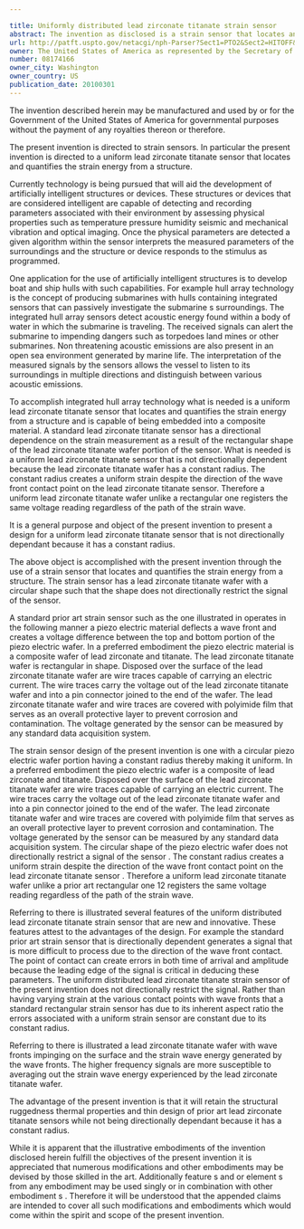 ```yaml
---

title: Uniformly distributed lead zirconate titanate strain sensor
abstract: The invention as disclosed is a strain sensor that locates and quantifies the strain energy from a structure. The strain sensor has a lead zirconate titanate wafer with a circular shape such that the shape does not directionally restrict the signal of the sensor.
url: http://patft.uspto.gov/netacgi/nph-Parser?Sect1=PTO2&Sect2=HITOFF&p=1&u=%2Fnetahtml%2FPTO%2Fsearch-adv.htm&r=1&f=G&l=50&d=PALL&S1=08174166&OS=08174166&RS=08174166
owner: The United States of America as represented by the Secretary of the Navy
number: 08174166
owner_city: Washington
owner_country: US
publication_date: 20100301
---
```

The invention described herein may be manufactured and used by or for the Government of the United States of America for governmental purposes without the payment of any royalties thereon or therefore.

The present invention is directed to strain sensors. In particular the present invention is directed to a uniform lead zirconate titanate sensor that locates and quantifies the strain energy from a structure.

Currently technology is being pursued that will aid the development of artificially intelligent structures or devices. These structures or devices that are considered intelligent are capable of detecting and recording parameters associated with their environment by assessing physical properties such as temperature pressure humidity seismic and mechanical vibration and optical imaging. Once the physical parameters are detected a given algorithm within the sensor interprets the measured parameters of the surroundings and the structure or device responds to the stimulus as programmed.

One application for the use of artificially intelligent structures is to develop boat and ship hulls with such capabilities. For example hull array technology is the concept of producing submarines with hulls containing integrated sensors that can passively investigate the submarine s surroundings. The integrated hull array sensors detect acoustic energy found within a body of water in which the submarine is traveling. The received signals can alert the submarine to impending dangers such as torpedoes land mines or other submarines. Non threatening acoustic emissions are also present in an open sea environment generated by marine life. The interpretation of the measured signals by the sensors allows the vessel to listen to its surroundings in multiple directions and distinguish between various acoustic emissions.

To accomplish integrated hull array technology what is needed is a uniform lead zirconate titanate sensor that locates and quantifies the strain energy from a structure and is capable of being embedded into a composite material. A standard lead zirconate titanate sensor has a directional dependence on the strain measurement as a result of the rectangular shape of the lead zirconate titanate wafer portion of the sensor. What is needed is a uniform lead zirconate titanate sensor that is not directionally dependent because the lead zirconate titanate wafer has a constant radius. The constant radius creates a uniform strain despite the direction of the wave front contact point on the lead zirconate titanate sensor. Therefore a uniform lead zirconate titanate wafer unlike a rectangular one registers the same voltage reading regardless of the path of the strain wave.

It is a general purpose and object of the present invention to present a design for a uniform lead zirconate titanate sensor that is not directionally dependant because it has a constant radius.

The above object is accomplished with the present invention through the use of a strain sensor that locates and quantifies the strain energy from a structure. The strain sensor has a lead zirconate titanate wafer with a circular shape such that the shape does not directionally restrict the signal of the sensor.

A standard prior art strain sensor such as the one illustrated in operates in the following manner a piezo electric material deflects a wave front and creates a voltage difference between the top and bottom portion of the piezo electric wafer. In a preferred embodiment the piezo electric material is a composite wafer of lead zirconate and titanate. The lead zirconate titanate wafer is rectangular in shape. Disposed over the surface of the lead zirconate titanate wafer are wire traces capable of carrying an electric current. The wire traces carry the voltage out of the lead zirconate titanate wafer and into a pin connector joined to the end of the wafer. The lead zirconate titanate wafer and wire traces are covered with polyimide film that serves as an overall protective layer to prevent corrosion and contamination. The voltage generated by the sensor can be measured by any standard data acquisition system.

The strain sensor design of the present invention is one with a circular piezo electric wafer portion having a constant radius thereby making it uniform. In a preferred embodiment the piezo electric wafer is a composite of lead zirconate and titanate. Disposed over the surface of the lead zirconate titanate wafer are wire traces capable of carrying an electric current. The wire traces carry the voltage out of the lead zirconate titanate wafer and into a pin connector joined to the end of the wafer. The lead zirconate titanate wafer and wire traces are covered with polyimide film that serves as an overall protective layer to prevent corrosion and contamination. The voltage generated by the sensor can be measured by any standard data acquisition system. The circular shape of the piezo electric wafer does not directionally restrict a signal of the sensor . The constant radius creates a uniform strain despite the direction of the wave front contact point on the lead zirconate titanate sensor . Therefore a uniform lead zirconate titanate wafer unlike a prior art rectangular one 12 registers the same voltage reading regardless of the path of the strain wave.

Referring to there is illustrated several features of the uniform distributed lead zirconate titanate strain sensor that are new and innovative. These features attest to the advantages of the design. For example the standard prior art strain sensor that is directionally dependent generates a signal that is more difficult to process due to the direction of the wave front contact. The point of contact can create errors in both time of arrival and amplitude because the leading edge of the signal is critical in deducing these parameters. The uniform distributed lead zirconate titanate strain sensor of the present invention does not directionally restrict the signal. Rather than having varying strain at the various contact points with wave fronts that a standard rectangular strain sensor has due to its inherent aspect ratio the errors associated with a uniform strain sensor are constant due to its constant radius.

Referring to there is illustrated a lead zirconate titanate wafer with wave fronts impinging on the surface and the strain wave energy generated by the wave fronts. The higher frequency signals are more susceptible to averaging out the strain wave energy experienced by the lead zirconate titanate wafer.

The advantage of the present invention is that it will retain the structural ruggedness thermal properties and thin design of prior art lead zirconate titanate sensors while not being directionally dependant because it has a constant radius.

While it is apparent that the illustrative embodiments of the invention disclosed herein fulfill the objectives of the present invention it is appreciated that numerous modifications and other embodiments may be devised by those skilled in the art. Additionally feature s and or element s from any embodiment may be used singly or in combination with other embodiment s . Therefore it will be understood that the appended claims are intended to cover all such modifications and embodiments which would come within the spirit and scope of the present invention.


